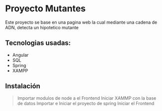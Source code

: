 # Proyecto Mutantes
Este proyecto se base en una pagina web la cual mediante una cadena de ADN, detecta un hipotetico mutante 
## Tecnologias usadas:
* Angular 
* SQL
* Spring
* XAMPP
## Instalación
> Importar modulos de node a el Frontend
> Iniciar XAMMP con la base de datos
> Importar e Iniciar el proyecto de spring
> Iniciar el Frontend
